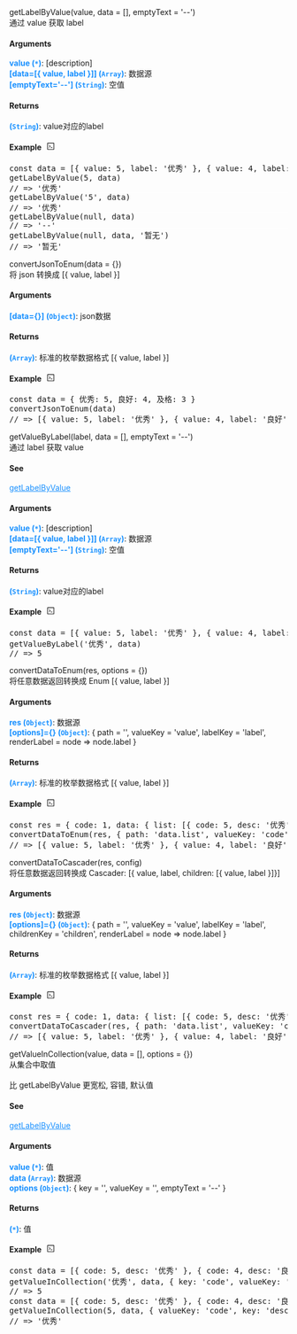 <div><div id="getlabelbyvalue" class="item-method-name" style="margin-top: -65px; padding-top: 65px;"><div class="item-method-name-area">getLabelByValue(value, data = [], emptyText = '--')</div></div><div class="item-method-content"><div>通过 value 获取 label</div><h4>Arguments</h4><div><strong style="color: #1890ff;">value</strong><strong style="color: #1890ff;"> (<code>*</code>)</strong><span>: [description]</span></div><div><strong style="color: #1890ff;">[data=[{ value, label }]]</strong><strong style="color: #1890ff;"> (<code>Array</code>)</strong><span>: 数据源</span></div><div><strong style="color: #1890ff;">[emptyText='--']</strong><strong style="color: #1890ff;"> (<code>String</code>)</strong><span>: 空值</span></div><h4>Returns</h4><span><strong style="color: #1890ff;">(<code>String</code>)</strong><span>: value对应的label</span></span><h4><span>Example</span><i style="margin-left: 10px; cursor: pointer;" ariaLabel="图标: code" class="anticon anticon-code action-showREPL" data-funcname="getLabelByValue" data-example="__@@__const data = [{ value: 5, label: &#39;优秀&#39; }, { value: 4, label: &#39;良好&#39; }, { value: 3, label: &#39;及格&#39; }]__@@__getLabelByValue(5, data)__@@__// =&gt; &#39;优秀&#39;getLabelByValue(&#39;5&#39;, data)__@@__// =&gt; &#39;优秀&#39;getLabelByValue(null, data)__@@__// =&gt; &#39;--&#39;getLabelByValue(null, data, &#39;暂无&#39;)__@@__// =&gt; &#39;暂无&#39;"><svg viewBox="64 64 896 896" focusable="false" class="" data-icon="code" width="1em" height="1em" fill="currentColor" aria-hidden="true"><path d="M516 673c0 4.4 3.4 8 7.5 8h185c4.1 0 7.5-3.6 7.5-8v-48c0-4.4-3.4-8-7.5-8h-185c-4.1 0-7.5 3.6-7.5 8v48zm-194.9 6.1l192-161c3.8-3.2 3.8-9.1 0-12.3l-192-160.9A7.95 7.95 0 0 0 308 351v62.7c0 2.4 1 4.6 2.9 6.1L420.7 512l-109.8 92.2a8.1 8.1 0 0 0-2.9 6.1V673c0 6.8 7.9 10.5 13.1 6.1zM880 112H144c-17.7 0-32 14.3-32 32v736c0 17.7 14.3 32 32 32h736c17.7 0 32-14.3 32-32V144c0-17.7-14.3-32-32-32zm-40 728H184V184h656v656z"></path></svg></i></h4><div style="display: none;">暂无</div><pre style="">
const data = [{ value: 5, label: &#39;优秀&#39; }, { value: 4, label: &#39;良好&#39; }, { value: 3, label: &#39;及格&#39; }]
getLabelByValue(5, data)
// =&gt; &#39;优秀&#39;</pre><pre style="margin-top: -16px; border-top: 1px solid #fff;">getLabelByValue(&#39;5&#39;, data)
// =&gt; &#39;优秀&#39;</pre><pre style="margin-top: -16px; border-top: 1px solid #fff;">getLabelByValue(null, data)
// =&gt; &#39;--&#39;</pre><pre style="margin-top: -16px; border-top: 1px solid #fff;">getLabelByValue(null, data, &#39;暂无&#39;)
// =&gt; &#39;暂无&#39;</pre></div></div>
<div><div id="convertjsontoenum" class="item-method-name" style="margin-top: -65px; padding-top: 65px;"><div class="item-method-name-area">convertJsonToEnum(data = {})</div></div><div class="item-method-content"><div>将 json 转换成 [{ value, label }]</div><h4>Arguments</h4><div><strong style="color: #1890ff;">[data={}]</strong><strong style="color: #1890ff;"> (<code>Object</code>)</strong><span>: json数据</span></div><h4>Returns</h4><span><strong style="color: #1890ff;">(<code>Array</code>)</strong><span>: 标准的枚举数据格式 [{ value, label }]</span></span><h4><span>Example</span><i style="margin-left: 10px; cursor: pointer;" ariaLabel="图标: code" class="anticon anticon-code action-showREPL" data-funcname="convertJsonToEnum" data-example="__@@__const data = { 优秀: 5, 良好: 4, 及格: 3 }__@@__convertJsonToEnum(data)__@@__// =&gt; [{ value: 5, label: &#39;优秀&#39; }, { value: 4, label: &#39;良好&#39; }, { value: 3, label: &#39;及格&#39; }]"><svg viewBox="64 64 896 896" focusable="false" class="" data-icon="code" width="1em" height="1em" fill="currentColor" aria-hidden="true"><path d="M516 673c0 4.4 3.4 8 7.5 8h185c4.1 0 7.5-3.6 7.5-8v-48c0-4.4-3.4-8-7.5-8h-185c-4.1 0-7.5 3.6-7.5 8v48zm-194.9 6.1l192-161c3.8-3.2 3.8-9.1 0-12.3l-192-160.9A7.95 7.95 0 0 0 308 351v62.7c0 2.4 1 4.6 2.9 6.1L420.7 512l-109.8 92.2a8.1 8.1 0 0 0-2.9 6.1V673c0 6.8 7.9 10.5 13.1 6.1zM880 112H144c-17.7 0-32 14.3-32 32v736c0 17.7 14.3 32 32 32h736c17.7 0 32-14.3 32-32V144c0-17.7-14.3-32-32-32zm-40 728H184V184h656v656z"></path></svg></i></h4><div style="display: none;">暂无</div><pre style="">
const data = { 优秀: 5, 良好: 4, 及格: 3 }
convertJsonToEnum(data)
// =&gt; [{ value: 5, label: &#39;优秀&#39; }, { value: 4, label: &#39;良好&#39; }, { value: 3, label: &#39;及格&#39; }]</pre></div></div>
<div><div id="getvaluebylabel" class="item-method-name" style="margin-top: -65px; padding-top: 65px;"><div class="item-method-name-area">getValueByLabel(label, data = [], emptyText = '--')</div></div><div class="item-method-content"><div>通过 label 获取 value</div><h4>See</h4><a href="javascript:void(0)" target="undefined" style="color: #1890ff;">getLabelByValue</a><h4>Arguments</h4><div><strong style="color: #1890ff;">value</strong><strong style="color: #1890ff;"> (<code>*</code>)</strong><span>: [description]</span></div><div><strong style="color: #1890ff;">[data=[{ value, label }]]</strong><strong style="color: #1890ff;"> (<code>Array</code>)</strong><span>: 数据源</span></div><div><strong style="color: #1890ff;">[emptyText='--']</strong><strong style="color: #1890ff;"> (<code>String</code>)</strong><span>: 空值</span></div><h4>Returns</h4><span><strong style="color: #1890ff;">(<code>String</code>)</strong><span>: value对应的label</span></span><h4><span>Example</span><i style="margin-left: 10px; cursor: pointer;" ariaLabel="图标: code" class="anticon anticon-code action-showREPL" data-funcname="getValueByLabel" data-example="__@@__const data = [{ value: 5, label: &#39;优秀&#39; }, { value: 4, label: &#39;良好&#39; }, { value: 3, label: &#39;及格&#39; } }]__@@__getValueByLabel(&#39;优秀&#39;, data)__@@__// =&gt; 5"><svg viewBox="64 64 896 896" focusable="false" class="" data-icon="code" width="1em" height="1em" fill="currentColor" aria-hidden="true"><path d="M516 673c0 4.4 3.4 8 7.5 8h185c4.1 0 7.5-3.6 7.5-8v-48c0-4.4-3.4-8-7.5-8h-185c-4.1 0-7.5 3.6-7.5 8v48zm-194.9 6.1l192-161c3.8-3.2 3.8-9.1 0-12.3l-192-160.9A7.95 7.95 0 0 0 308 351v62.7c0 2.4 1 4.6 2.9 6.1L420.7 512l-109.8 92.2a8.1 8.1 0 0 0-2.9 6.1V673c0 6.8 7.9 10.5 13.1 6.1zM880 112H144c-17.7 0-32 14.3-32 32v736c0 17.7 14.3 32 32 32h736c17.7 0 32-14.3 32-32V144c0-17.7-14.3-32-32-32zm-40 728H184V184h656v656z"></path></svg></i></h4><div style="display: none;">暂无</div><pre style="">
const data = [{ value: 5, label: &#39;优秀&#39; }, { value: 4, label: &#39;良好&#39; }, { value: 3, label: &#39;及格&#39; } }]
getValueByLabel(&#39;优秀&#39;, data)
// =&gt; 5</pre></div></div>
<div><div id="convertdatatoenum" class="item-method-name" style="margin-top: -65px; padding-top: 65px;"><div class="item-method-name-area">convertDataToEnum(res, options = {})</div></div><div class="item-method-content"><div>将任意数据返回转换成 Enum [{ value, label }]</div><h4>Arguments</h4><div><strong style="color: #1890ff;">res</strong><strong style="color: #1890ff;"> (<code>Object</code>)</strong><span>: 数据源</span></div><div><strong style="color: #1890ff;">[options]={}</strong><strong style="color: #1890ff;"> (<code>Object</code>)</strong><span>: { path = '', valueKey = 'value', labelKey = 'label', renderLabel = node =&gt; node.label }</span></div><h4>Returns</h4><span><strong style="color: #1890ff;">(<code>Array</code>)</strong><span>: 标准的枚举数据格式 [{ value, label }]</span></span><h4><span>Example</span><i style="margin-left: 10px; cursor: pointer;" ariaLabel="图标: code" class="anticon anticon-code action-showREPL" data-funcname="convertDataToEnum" data-example="__@@__const res = { code: 1, data: { list: [{ code: 5, desc: &#39;优秀&#39; }, { code: 4, desc: &#39;良好&#39; }, { code: 3, desc: &#39;及格&#39; } }] }, message: &#39;success&#39; }__@@__convertDataToEnum(res, { path: &#39;data.list&#39;, valueKey: &#39;code&#39;, labelKey: &#39;desc&#39; })__@@__// =&gt; [{ value: 5, label: &#39;优秀&#39; }, { value: 4, label: &#39;良好&#39; }, { value: 3, label: &#39;及格&#39; }]"><svg viewBox="64 64 896 896" focusable="false" class="" data-icon="code" width="1em" height="1em" fill="currentColor" aria-hidden="true"><path d="M516 673c0 4.4 3.4 8 7.5 8h185c4.1 0 7.5-3.6 7.5-8v-48c0-4.4-3.4-8-7.5-8h-185c-4.1 0-7.5 3.6-7.5 8v48zm-194.9 6.1l192-161c3.8-3.2 3.8-9.1 0-12.3l-192-160.9A7.95 7.95 0 0 0 308 351v62.7c0 2.4 1 4.6 2.9 6.1L420.7 512l-109.8 92.2a8.1 8.1 0 0 0-2.9 6.1V673c0 6.8 7.9 10.5 13.1 6.1zM880 112H144c-17.7 0-32 14.3-32 32v736c0 17.7 14.3 32 32 32h736c17.7 0 32-14.3 32-32V144c0-17.7-14.3-32-32-32zm-40 728H184V184h656v656z"></path></svg></i></h4><div style="display: none;">暂无</div><pre style="">
const res = { code: 1, data: { list: [{ code: 5, desc: &#39;优秀&#39; }, { code: 4, desc: &#39;良好&#39; }, { code: 3, desc: &#39;及格&#39; } }] }, message: &#39;success&#39; }
convertDataToEnum(res, { path: &#39;data.list&#39;, valueKey: &#39;code&#39;, labelKey: &#39;desc&#39; })
// =&gt; [{ value: 5, label: &#39;优秀&#39; }, { value: 4, label: &#39;良好&#39; }, { value: 3, label: &#39;及格&#39; }]</pre></div></div>
<div><div id="convertdatatocascader" class="item-method-name" style="margin-top: -65px; padding-top: 65px;"><div class="item-method-name-area">convertDataToCascader(res, config)</div></div><div class="item-method-content"><div>将任意数据返回转换成 Cascader: [{ value, label, children: [{ value, label }]}]</div><h4>Arguments</h4><div><strong style="color: #1890ff;">res</strong><strong style="color: #1890ff;"> (<code>Object</code>)</strong><span>: 数据源</span></div><div><strong style="color: #1890ff;">[options]={}</strong><strong style="color: #1890ff;"> (<code>Object</code>)</strong><span>: { path = '', valueKey = 'value', labelKey = 'label', childrenKey = 'children', renderLabel = node =&gt; node.label }</span></div><h4>Returns</h4><span><strong style="color: #1890ff;">(<code>Array</code>)</strong><span>: 标准的枚举数据格式 [{ value, label }]</span></span><h4><span>Example</span><i style="margin-left: 10px; cursor: pointer;" ariaLabel="图标: code" class="anticon anticon-code action-showREPL" data-funcname="convertDataToCascader" data-example="__@@__const res = { code: 1, data: { list: [{ code: 5, desc: &#39;优秀&#39; }, { code: 4, desc: &#39;良好&#39; }, { code: 3, desc: &#39;及格&#39;, list: [ { code: 3.5, desc: &#39;一般&#39; } ] } }] }, message: &#39;success&#39; }__@@__convertDataToCascader(res, { path: &#39;data.list&#39;, valueKey: &#39;code&#39;, labelKey: &#39;desc&#39;, childrenKey: &#39;list&#39; })__@@__// =&gt; [{ value: 5, label: &#39;优秀&#39; }, { value: 4, label: &#39;良好&#39; }, { value: 3, label: &#39;及格&#39;, children: [{ value: 3.5, label: &#39;一般&#39; }] }]"><svg viewBox="64 64 896 896" focusable="false" class="" data-icon="code" width="1em" height="1em" fill="currentColor" aria-hidden="true"><path d="M516 673c0 4.4 3.4 8 7.5 8h185c4.1 0 7.5-3.6 7.5-8v-48c0-4.4-3.4-8-7.5-8h-185c-4.1 0-7.5 3.6-7.5 8v48zm-194.9 6.1l192-161c3.8-3.2 3.8-9.1 0-12.3l-192-160.9A7.95 7.95 0 0 0 308 351v62.7c0 2.4 1 4.6 2.9 6.1L420.7 512l-109.8 92.2a8.1 8.1 0 0 0-2.9 6.1V673c0 6.8 7.9 10.5 13.1 6.1zM880 112H144c-17.7 0-32 14.3-32 32v736c0 17.7 14.3 32 32 32h736c17.7 0 32-14.3 32-32V144c0-17.7-14.3-32-32-32zm-40 728H184V184h656v656z"></path></svg></i></h4><div style="display: none;">暂无</div><pre style="">
const res = { code: 1, data: { list: [{ code: 5, desc: &#39;优秀&#39; }, { code: 4, desc: &#39;良好&#39; }, { code: 3, desc: &#39;及格&#39;, list: [ { code: 3.5, desc: &#39;一般&#39; } ] } }] }, message: &#39;success&#39; }
convertDataToCascader(res, { path: &#39;data.list&#39;, valueKey: &#39;code&#39;, labelKey: &#39;desc&#39;, childrenKey: &#39;list&#39; })
// =&gt; [{ value: 5, label: &#39;优秀&#39; }, { value: 4, label: &#39;良好&#39; }, { value: 3, label: &#39;及格&#39;, children: [{ value: 3.5, label: &#39;一般&#39; }] }]</pre></div></div>
<div><div id="getvalueincollection" class="item-method-name" style="margin-top: -65px; padding-top: 65px;"><div class="item-method-name-area">getValueInCollection(value, data = [], options = {})</div></div><div class="item-method-content"><div>从集合中取值<br /><br />比 getLabelByValue 更宽松, 容错, 默认值</div><h4>See</h4><a href="javascript:void(0)" target="undefined" style="color: #1890ff;">getLabelByValue</a><h4>Arguments</h4><div><strong style="color: #1890ff;">value</strong><strong style="color: #1890ff;"> (<code>*</code>)</strong><span>: 值</span></div><div><strong style="color: #1890ff;">data</strong><strong style="color: #1890ff;"> (<code>Array</code>)</strong><span>: 数据源</span></div><div><strong style="color: #1890ff;">options</strong><strong style="color: #1890ff;"> (<code>Object</code>)</strong><span>: { key = '', valueKey = '', emptyText = '--' }</span></div><h4>Returns</h4><span><strong style="color: #1890ff;">(<code>*</code>)</strong><span>: 值</span></span><h4><span>Example</span><i style="margin-left: 10px; cursor: pointer;" ariaLabel="图标: code" class="anticon anticon-code action-showREPL" data-funcname="getValueInCollection" data-example="__@@__const data = [{ code: 5, desc: &#39;优秀&#39; }, { code: 4, desc: &#39;良好&#39; }, { code: 3, desc: &#39;及格&#39; } }];__@@__getValueInCollection(&#39;优秀&#39;, data, { key: &#39;code&#39;, valueKey: &#39;desc&#39; })__@@__// =&gt; 5__@@__const data = [{ code: 5, desc: &#39;优秀&#39; }, { code: 4, desc: &#39;良好&#39; }, { code: 3, desc: &#39;及格&#39; } }];__@@__getValueInCollection(5, data, { valueKey: &#39;code&#39;, key: &#39;desc&#39; })__@@__// =&gt; &#39;优秀&#39;"><svg viewBox="64 64 896 896" focusable="false" class="" data-icon="code" width="1em" height="1em" fill="currentColor" aria-hidden="true"><path d="M516 673c0 4.4 3.4 8 7.5 8h185c4.1 0 7.5-3.6 7.5-8v-48c0-4.4-3.4-8-7.5-8h-185c-4.1 0-7.5 3.6-7.5 8v48zm-194.9 6.1l192-161c3.8-3.2 3.8-9.1 0-12.3l-192-160.9A7.95 7.95 0 0 0 308 351v62.7c0 2.4 1 4.6 2.9 6.1L420.7 512l-109.8 92.2a8.1 8.1 0 0 0-2.9 6.1V673c0 6.8 7.9 10.5 13.1 6.1zM880 112H144c-17.7 0-32 14.3-32 32v736c0 17.7 14.3 32 32 32h736c17.7 0 32-14.3 32-32V144c0-17.7-14.3-32-32-32zm-40 728H184V184h656v656z"></path></svg></i></h4><div style="display: none;">暂无</div><pre style="">
const data = [{ code: 5, desc: &#39;优秀&#39; }, { code: 4, desc: &#39;良好&#39; }, { code: 3, desc: &#39;及格&#39; } }];
getValueInCollection(&#39;优秀&#39;, data, { key: &#39;code&#39;, valueKey: &#39;desc&#39; })
// =&gt; 5</pre><pre style="margin-top: -16px; border-top: 1px solid #fff;">
const data = [{ code: 5, desc: &#39;优秀&#39; }, { code: 4, desc: &#39;良好&#39; }, { code: 3, desc: &#39;及格&#39; } }];
getValueInCollection(5, data, { valueKey: &#39;code&#39;, key: &#39;desc&#39; })
// =&gt; &#39;优秀&#39;</pre></div></div>